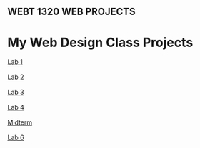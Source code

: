 ## WEBT 1320 WEB PROJECTS


<h1>My Web Design Class Projects</h1>
<a href="Lab1/index.html" target="_blank">Lab 1</a><br><br>
<a href="Lab2/index.html" target="_blank">Lab 2</a><br><br>
<a href="Lab3/index.html" target="_blank">Lab 3</a><br><br>
<a href="Lab4/index.html" target="_blank">Lab 4</a><br><br>
<a href="Midterm/index.html" target="_blank">Midterm</a><br><br>
<a href="Lab6/index.html" target="_blank">Lab 6</a>